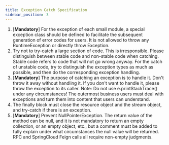```yaml
---
title: Exception Catch Specification
sidebar_position: 3
---
```


1. [**Mandatory**] For the exception of each small module, a special exception class should be defined to facilitate the subsequent generation of error codes for users. It is not allowed to throw any RuntimeException or directly throw Exception.
2. Try not to try-catch a large section of code. This is irresponsible. Please distinguish between stable code and non-stable code when catching. Stable code refers to code that will not go wrong anyway. For the catch of unstable code, try to distinguish the exception types as much as possible, and then do the corresponding exception handling.
3. [**Mandatory**] The purpose of catching an exception is to handle it. Don't throw it away without handling it. If you don't want to handle it, please throw the exception to its caller. Note: Do not use e.printStackTrace() under any circumstances! The outermost business users must deal with exceptions and turn them into content that users can understand.
4. The finally block must close the resource object and the stream object, and try-catch if there is an exception.
5. [**Mandatory**] Prevent NullPointerException. The return value of the method can be null, and it is not mandatory to return an empty collection, or an empty object, etc., but a comment must be added to fully explain under what circumstances the null value will be returned. RPC and SpringCloud Feign calls all require non-empty judgments.